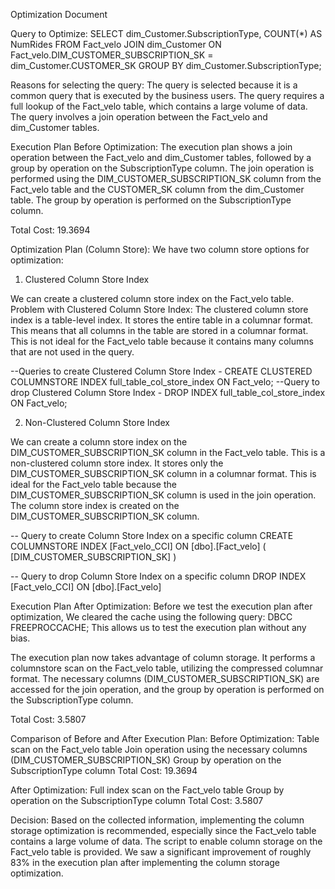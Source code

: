 Optimization Document

Query to Optimize:
SELECT dim_Customer.SubscriptionType, COUNT(*) AS NumRides
FROM Fact_velo
         JOIN dim_Customer ON Fact_velo.DIM_CUSTOMER_SUBSCRIPTION_SK = dim_Customer.CUSTOMER_SK
GROUP BY dim_Customer.SubscriptionType;

Reasons for selecting the query:
The query is selected because it is a common query that is executed by the business users.
The query requires a full lookup of the Fact_velo table, which contains a large volume of data.
The query involves a join operation between the Fact_velo and dim_Customer tables.

Execution Plan Before Optimization:
The execution plan shows a join operation between the Fact_velo and dim_Customer tables,
followed by a group by operation on the SubscriptionType column.
The join operation is performed using the DIM_CUSTOMER_SUBSCRIPTION_SK column
 from the Fact_velo table and the CUSTOMER_SK column from the dim_Customer table.
The group by operation is performed on the SubscriptionType column.

Total Cost: 19.3694



Optimization Plan (Column Store):
We have two column store options for optimization:
1. Clustered Column Store Index

We can create a clustered column store index on the Fact_velo table.
Problem with Clustered Column Store Index:
The clustered column store index is a table-level index.
It stores the entire table in a columnar format.
This means that all columns in the table are stored in a columnar format.
This is not ideal for the Fact_velo table because it contains many columns that are not used in the query.

--Queries to create Clustered Column Store Index
    - CREATE CLUSTERED COLUMNSTORE INDEX full_table_col_store_index ON Fact_velo;
--Query to drop Clustered Column Store Index
    -  DROP INDEX full_table_col_store_index ON Fact_velo;


2. Non-Clustered Column Store Index

We can create a column store index on the DIM_CUSTOMER_SUBSCRIPTION_SK column in the Fact_velo table.
This is a non-clustered column store index.
It stores only the DIM_CUSTOMER_SUBSCRIPTION_SK column in a columnar format.
This is ideal for the Fact_velo table because the DIM_CUSTOMER_SUBSCRIPTION_SK column is used in the join operation.
The column store index is created on the DIM_CUSTOMER_SUBSCRIPTION_SK column.

-- Query to create Column Store Index on a specific column
CREATE COLUMNSTORE INDEX
    [Fact_velo_CCI]
ON [dbo].[Fact_velo]
(
    [DIM_CUSTOMER_SUBSCRIPTION_SK]
)

-- Query to drop Column Store Index on a specific column
DROP INDEX [Fact_velo_CCI] ON [dbo].[Fact_velo]


Execution Plan After Optimization:
Before we test the execution plan after optimization, We cleared the cache using the following query:
DBCC FREEPROCCACHE;
This allows us to test the execution plan without any bias.

The execution plan now takes advantage of column storage.
It performs a columnstore scan on the Fact_velo table, utilizing the compressed columnar format.
The necessary columns (DIM_CUSTOMER_SUBSCRIPTION_SK) are accessed for the join operation, and the group by operation is performed on the SubscriptionType column.

Total Cost: 3.5807



Comparison of Before and After Execution Plan:
Before Optimization:
Table scan on the Fact_velo table
Join operation using the necessary columns (DIM_CUSTOMER_SUBSCRIPTION_SK)
Group by operation on the SubscriptionType column
Total Cost: 19.3694


After Optimization:
Full index scan on the Fact_velo table
Group by operation on the SubscriptionType column
Total Cost: 3.5807


Decision:
Based on the collected information, implementing the column storage optimization is recommended,
especially since the Fact_velo table contains a large volume of data.
The script to enable column storage on the Fact_velo table is provided.
We saw a significant improvement of roughly 83% in the execution plan after implementing the column storage optimization.
